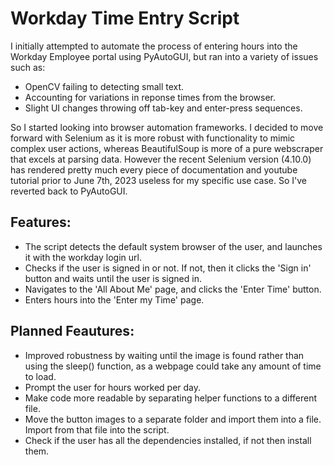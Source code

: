# Workday Time Entry Script

I initially attempted to automate the process of entering hours into the Workday Employee portal using PyAutoGUI, but ran into a variety of issues such as:
- OpenCV failing to detecting small text.
- Accounting for variations in reponse times from the browser.
- Slight UI changes throwing off tab-key and enter-press sequences.

So I started looking into browser automation frameworks. I decided to move forward with Selenium as it is more robust with functionality to mimic complex user actions, whereas BeautifulSoup
is more of a pure webscraper that excels at parsing data. However the recent Selenium version (4.10.0) has rendered pretty much every piece of documentation and youtube tutorial prior to June 7th, 2023 useless for my specific use case. So I've reverted back to PyAutoGUI.

## Features:
- The script detects the default system browser of the user, and launches it with the workday login url.
- Checks if the user is signed in or not. If not, then it clicks the 'Sign in' button and waits until the user is signed in.
- Navigates to the 'All About Me' page, and clicks the 'Enter Time' button.
- Enters hours into the 'Enter my Time' page.

## Planned Feautures:
- Improved robustness by waiting until the image is found rather than using the sleep() function, as a webpage could take any amount of time to load.
- Prompt the user for hours worked per day.
- Make code more readable by separating helper functions to a different file.
- Move the button images to a separate folder and import them into a file. Import from that file into the script.
- Check if the user has all the dependencies installed, if not then install them. 
